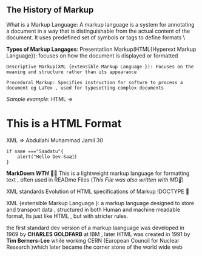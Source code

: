 <h2>The History of Markup</h2>
What is a Markup Language: A markup language is a system for annotating a document in a way that is distinguishable from the actual content of the document. It uses predefined set of symbols or tags to define formats \

**Types of Markup Langages**:
Presentatiion Markup(HTML{Hyperext Markup Language}): focuses on how the document is displayed or formatted

    Descriptive Markup(XML {extensible Markup Language }): Focuses on the meaning and structure rather than its appearance

    Procedural Markup: Specifies instruction for softwre to process a document eg LaTex , used for typesetting complex documents

_Sample example:_
HTML => <h1>This is a HTML Format</h1>
XML => <person>
<name>Abdullahi Muhammad Jamil</name>
<age>30</age>
</person>

    if name ==="Saadatu"{
        alert("Hello Dev-Saa🤗)
    }

**MarkDown _WTH_** 🤔😐
This is a lightweight markup language for formatting text , often used in READme Files (_This File was also written with MD🤗_)

XML standards
Evolution of HTML
specifications of Markup
!DOCTYPE 🙂

XML {extensible Markup Language }: a markup language designed to store and transport data , structured in both Human and machine rreadable format, Its just like HTML , but with stricter rules.

the first standard dev version of a markup laanguage was developed in 1969 by **CHARLES GOLDFARB** at IBM , later HTML was created in 1991 by **Tim Berners-Lee** while working CERN (European Council for Nuclear Research )which later became the corner stone of the world wide web
